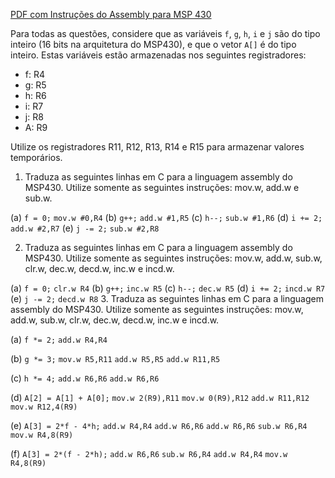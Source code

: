 [PDF com Instruções do Assembly para MSP 430](https://github.com/mendes-davi/Microcontroladores/blob/master/Refs/MSP430/MSP430_Instrucoes_Assembly.pdf)

Para todas as questões, considere que as variáveis `f`, `g`, `h`, `i` e `j` são do tipo inteiro (16 bits na arquitetura do MSP430), e que o vetor `A[]` é do tipo inteiro. Estas variáveis estão armazenadas nos seguintes registradores:

- f: R4
- g: R5
- h: R6
- i: R7
- j: R8
- A: R9

Utilize os registradores R11, R12, R13, R14 e R15 para armazenar valores temporários.

1. Traduza as seguintes linhas em C para a linguagem assembly do MSP430. Utilize somente as seguintes instruções: mov.w, add.w e sub.w.

(a) `f = 0;`
`mov.w #0,R4`
(b) `g++;`
`add.w #1,R5`
(c) `h--;`
`sub.w #1,R6`
(d) `i += 2;`
`add.w #2,R7`
(e) `j -= 2;`
`sub.w #2,R8`

2. Traduza as seguintes linhas em C para a linguagem assembly do MSP430. Utilize somente as seguintes instruções: mov.w, add.w, sub.w, clr.w, dec.w, decd.w, inc.w e incd.w.

(a) `f = 0;`
`clr.w R4`
(b) `g++;`
`inc.w R5`
(c) `h--;`
`dec.w R5`
(d) `i += 2;`
`incd.w R7`
(e) `j -= 2;`
`decd.w R8`
3. Traduza as seguintes linhas em C para a linguagem assembly do MSP430. Utilize somente as seguintes instruções: mov.w, add.w, sub.w, clr.w, dec.w, decd.w, inc.w e incd.w.

(a) `f *= 2;`
  `add.w R4,R4`
  
(b) `g *= 3;`
  `mov.w R5,R11`
  `add.w R5,R5`
  `add.w R11,R5`
  
(c) `h *= 4;`
  `add.w R6,R6`
  `add.w R6,R6`
  
(d) `A[2] = A[1] + A[0];`
  `mov.w 2(R9),R11`
  `mov.w 0(R9),R12`
  `add.w R11,R12`
  `mov.w R12,4(R9)`
  
(e) `A[3] = 2*f - 4*h;`
  `add.w R4,R4`
  `add.w R6,R6`
  `add.w R6,R6`
  `sub.w R6,R4`
  `mov.w R4,8(R9)`
  
(f) `A[3] = 2*(f - 2*h);`
  `add.w R6,R6`
  `sub.w R6,R4`
  `add.w R4,R4`
  `mov.w R4,8(R9)`
